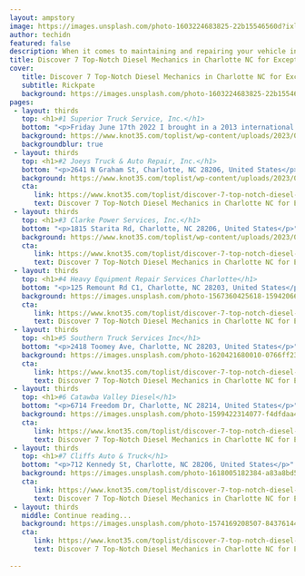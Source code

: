 ```yaml
---
layout: ampstory
image: https://images.unsplash.com/photo-1603224683825-22b15546560d?ixlib=rb-4.0.3&ixid=MnwxMjA3fDB8MHxwaG90by1wYWdlfHx8fGVufDB8fHx8&auto=format&fit=crop&w=640&h=853&q=80
author: techidn
featured: false
description: When it comes to maintaining and repairing your vehicle in Charlotte NC, USA, you deserve nothing but the best. Thats why the 7 best Diesel Mechanic in the area are here to offer their expe
title: Discover 7 Top-Notch Diesel Mechanics in Charlotte NC for Exceptional Auto Services
cover:
   title: Discover 7 Top-Notch Diesel Mechanics in Charlotte NC for Exceptional Auto Services
   subtitle: Rickpate
   background: https://images.unsplash.com/photo-1603224683825-22b15546560d?ixlib=rb-4.0.3&ixid=MnwxMjA3fDB8MHxwaG90by1wYWdlfHx8fGVufDB8fHx8&auto=format&fit=crop&w=640&h=853&q=80
pages: 
 - layout: thirds
   top: <h1>#1 Superior Truck Service, Inc.</h1>
   bottom: "<p>Friday June 17th 2022 I brought in a 2013 international 4300 that needed a camshaft replacement.. the job cost me 10k and when I got my truck back I realized it</p>"
   background: https://www.knot35.com/toplist/wp-content/uploads/2023/06/best-diesel-mechanic-1-in-charlotte-nc-1685837907.jpeg
   backgroundblur: true
 - layout: thirds
   top: <h1>#2 Joeys Truck & Auto Repair, Inc.</h1>
   bottom: "<p>2641 N Graham St, Charlotte, NC 28206, United States</p>"
   background: https://www.knot35.com/toplist/wp-content/uploads/2023/06/best-diesel-mechanic-2-in-charlotte-nc-1685837907.jpeg
   cta:
      link: https://www.knot35.com/toplist/discover-7-top-notch-diesel-mechanics-in-charlotte-nc-for-exceptional-auto-services/
      text: Discover 7 Top-Notch Diesel Mechanics in Charlotte NC for Exceptional Auto Services
 - layout: thirds
   top: <h1>#3 Clarke Power Services, Inc.</h1>
   bottom: "<p>1815 Starita Rd, Charlotte, NC 28206, United States</p>"
   background: https://www.knot35.com/toplist/wp-content/uploads/2023/06/best-diesel-mechanic-3-in-charlotte-nc-1685837907.jpeg
   cta:
      link: https://www.knot35.com/toplist/discover-7-top-notch-diesel-mechanics-in-charlotte-nc-for-exceptional-auto-services/
      text: Discover 7 Top-Notch Diesel Mechanics in Charlotte NC for Exceptional Auto Services
 - layout: thirds
   top: <h1>#4 Heavy Equipment Repair Services Charlotte</h1>
   bottom: "<p>125 Remount Rd C1, Charlotte, NC 28203, United States</p>"
   background: https://images.unsplash.com/photo-1567360425618-1594206637d2?ixlib=rb-4.0.3&ixid=MnwxMjA3fDB8MHxwaG90by1wYWdlfHx8fGVufDB8fHx8&auto=format&fit=crop&w=640&h=853&q=80
   cta:
      link: https://www.knot35.com/toplist/discover-7-top-notch-diesel-mechanics-in-charlotte-nc-for-exceptional-auto-services/
      text: Discover 7 Top-Notch Diesel Mechanics in Charlotte NC for Exceptional Auto Services
 - layout: thirds
   top: <h1>#5 Southern Truck Services Inc</h1>
   bottom: "<p>2418 Toomey Ave, Charlotte, NC 28203, United States</p>"
   background: https://images.unsplash.com/photo-1620421680010-0766ff230392?ixlib=rb-4.0.3&ixid=MnwxMjA3fDB8MHxwaG90by1wYWdlfHx8fGVufDB8fHx8&auto=format&fit=crop&w=640&h=853&q=80
   cta:
      link: https://www.knot35.com/toplist/discover-7-top-notch-diesel-mechanics-in-charlotte-nc-for-exceptional-auto-services/
      text: Discover 7 Top-Notch Diesel Mechanics in Charlotte NC for Exceptional Auto Services
 - layout: thirds
   top: <h1>#6 Catawba Valley Diesel</h1>
   bottom: "<p>6714 Freedom Dr, Charlotte, NC 28214, United States</p>"
   background: https://images.unsplash.com/photo-1599422314077-f4dfdaa4cd09?ixlib=rb-4.0.3&ixid=MnwxMjA3fDB8MHxwaG90by1wYWdlfHx8fGVufDB8fHx8&auto=format&fit=crop&w=640&h=853&q=80
   cta:
      link: https://www.knot35.com/toplist/discover-7-top-notch-diesel-mechanics-in-charlotte-nc-for-exceptional-auto-services/
      text: Discover 7 Top-Notch Diesel Mechanics in Charlotte NC for Exceptional Auto Services
 - layout: thirds
   top: <h1>#7 Cliffs Auto & Truck</h1>
   bottom: "<p>712 Kennedy St, Charlotte, NC 28206, United States</p>"
   background: https://images.unsplash.com/photo-1618005182384-a83a8bd57fbe?ixlib=rb-4.0.3&ixid=MnwxMjA3fDB8MHxwaG90by1wYWdlfHx8fGVufDB8fHx8&auto=format&fit=crop&w=640&h=853&q=80
   cta:
      link: https://www.knot35.com/toplist/discover-7-top-notch-diesel-mechanics-in-charlotte-nc-for-exceptional-auto-services/
      text: Discover 7 Top-Notch Diesel Mechanics in Charlotte NC for Exceptional Auto Services
 - layout: thirds
   middle: Continue reading...
   background: https://images.unsplash.com/photo-1574169208507-84376144848b?ixlib=rb-4.0.3&ixid=MnwxMjA3fDB8MHxwaG90by1wYWdlfHx8fGVufDB8fHx8&auto=format&fit=crop&w=640&h=853&q=80
   cta:
      link: https://www.knot35.com/toplist/discover-7-top-notch-diesel-mechanics-in-charlotte-nc-for-exceptional-auto-services/
      text: Discover 7 Top-Notch Diesel Mechanics in Charlotte NC for Exceptional Auto Services
      
---
```

